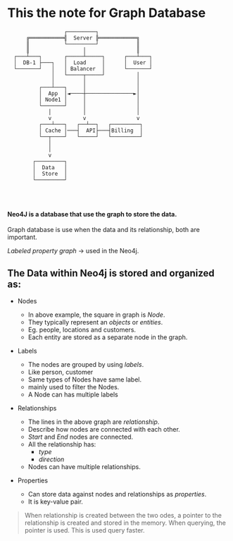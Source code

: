 # This the note for Graph Database
``` 
                  ┌─────────┐
      ╔═══════════╣  Server ╠════════════╗
      ║           └─────────┘            ║
      ║                 │                ║
  ┌───┴───┐       ┌─────┴─────┐      ┌───┴───┐
  │  DB-1 ├───┐   │  Load     │      │  User │
  └───────┘   │   │ Balancer  │      └───────┘
              │   └─────┬─────┘          │
              │         │                │
          ┌───┴───┐     │                │
          │  App  │◄────┼───────────────►│
          │ Node1 │     │                │
          └───────┘     │                │
             │          │                │
             v          v                v
          ┌───┴───┐   ┌──┴──┐   ┌─────────┐
          │ Cache │───┤  API├───┤Billing  │
          └──┬────┘   └─────┘   └─────────┘
             │
             │
             v
        ┌─────────┐
        │  Data   │
        │  Store  │
        └─────────┘




```
#### Neo4J is a database that use the graph to store the data.

Graph database is use when the data and its relationship, both are important.

*Labeled property graph* -> used in the Neo4j.

## The Data within Neo4j is stored and organized as:

- Nodes
  - In above example, the square in graph is *Node*.
  - They typically represent an *objects* or *entities*.
  - Eg. people, locations and customers.
  - Each entity are stored as a separate node in the graph.

- Labels
  - The nodes are grouped by using *labels*.
  - Like person, customer
  - Same types of Nodes have same label.
  - mainly used to filter the Nodes.
  - A Node can has multiple labels

- Relationships
  - The lines in the above graph are *relationship*.
  - Describe how nodes are connected with each other.
  - *Start* and *End* nodes are connected.
  - All the relationship has:
    - *type*
    - *direction*
  - Nodes can have multiple relationships.

- Properties
  - Can store data against nodes and relationships as *properties*.
  - It is key-value pair.


>When relationship is created between the two odes, 
>a pointer to the relationship is created and stored in 
>the memory. When querying, the pointer is used.
>This is used query faster.






